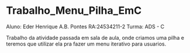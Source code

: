 # Trabalho_Menu_Pilha_EmC

Aluno: Eder Henrique A.B. Pontes    RA:24534211-2    Turma: ADS - C

Trabalho da atividade passada em sala de aula, onde criamos uma pilha e teremos que utilizar ela pra fazer um menu iterativo para usuarios. 
